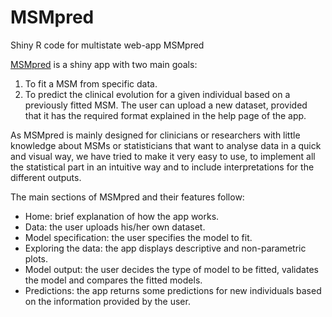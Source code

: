 # MSMpred
Shiny R code for multistate web-app MSMpred

[MSMpred](https://www.grbio.eu/pubs/MSMpred/) is a shiny app with two main goals: 
  1) To fit a MSM from specific data.
  2) To predict the clinical evolution for a given individual based on a previously fitted MSM. 
The user can upload a new dataset, provided that it has the required format explained in the help page of the app.

As MSMpred is mainly designed for clinicians or researchers with little knowledge about MSMs or statisticians that want to analyse data in a quick and visual way, we have tried to make it very easy to use, to implement all the statistical part in an intuitive way and to include interpretations for the different outputs. 

The main sections of MSMpred and their features follow:
  - Home: brief explanation of how the app works.
  - Data: the user uploads his/her own dataset.
  - Model specification: the user specifies the model to fit.
  - Exploring the data: the app displays descriptive and non-parametric plots.
  - Model output: the user decides the type of model to be fitted, validates the model and compares the fitted models.
  - Predictions: the app returns some predictions for new individuals based on the information provided by the user.
